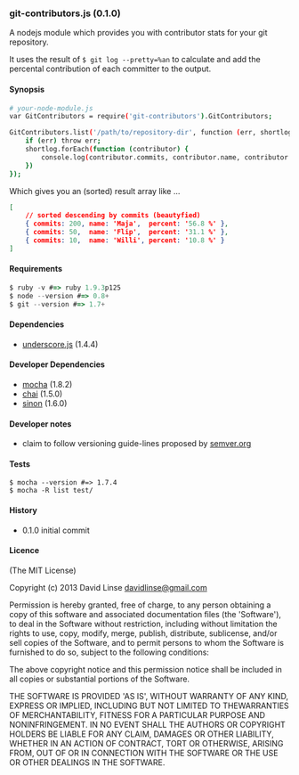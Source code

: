### git-contributors.js (0.1.0)

A nodejs module which provides you with contributor stats for your git repository.

It uses the result of `$ git log --pretty=%an` to calculate and add the percental contribution of each committer to the output.

#### Synopsis

```bash
# your-node-module.js
var GitContributors = require('git-contributors').GitContributors;

GitContributors.list('/path/to/repository-dir', function (err, shortlog) {
    if (err) throw err;
    shortlog.forEach(function (contributor) {
        console.log(contributor.commits, contributor.name, contributor.percent);
    })
});
```

Which gives you an (sorted) result array like ...

```JSON
[
    // sorted descending by commits (beautyfied)
    { commits: 200, name: 'Maja',  percent: '56.8 %' },
    { commits: 50,  name: 'Flip',  percent: '31.1 %' },
    { commits: 10,  name: 'Willi', percent: '10.8 %' }
]
```

#### Requirements

```JavaScript
$ ruby -v #=> ruby 1.9.3p125
$ node --version #=> 0.8+
$ git --version #=> 1.7+
```

#### Dependencies
* [underscore.js][underscore] (1.4.4)


#### Developer Dependencies

* [mocha][mocha] (1.8.2)
* [chai][chai] (1.5.0)
* [sinon][sinon] (1.6.0)


#### Developer notes

* claim to follow versioning guide-lines proposed by [semver.org][semver]


#### Tests

```
$ mocha --version #=> 1.7.4
$ mocha -R list test/
```

#### History

* 0.1.0 initial commit


[semver]: http://semver.org
[underscore]: http://underscorejs.org
[mocha]: http://visionmedia.github.com/mocha/
[chai]: http://chaijs.com
[sinon]: http://sinonjs.org

#### Licence

(The MIT License)

Copyright (c) 2013 David Linse <davidlinse@gmail.com>

Permission is hereby granted, free of charge, to any person obtaining a copy of this software and associated documentation
files (the 'Software'), to deal in the Software without restriction, including without limitation the rights to use, copy,
modify, merge, publish, distribute, sublicense, and/or sell copies of the Software, and to permit persons to whom the
Software is furnished to do so, subject to the following conditions:

The above copyright notice and this permission notice shall be included in all copies or substantial portions of the
Software.

THE SOFTWARE IS PROVIDED 'AS IS', WITHOUT WARRANTY OF ANY KIND, EXPRESS OR IMPLIED, INCLUDING BUT NOT LIMITED TO
THEWARRANTIES OF MERCHANTABILITY, FITNESS FOR A PARTICULAR PURPOSE AND NONINFRINGEMENT. IN NO EVENT SHALL THE AUTHORS OR
COPYRIGHT HOLDERS BE LIABLE FOR ANY CLAIM, DAMAGES OR OTHER LIABILITY, WHETHER IN AN ACTION OF CONTRACT, TORT OR OTHERWISE,
ARISING FROM, OUT OF OR IN CONNECTION WITH THE SOFTWARE OR THE USE OR OTHER DEALINGS IN THE SOFTWARE.
